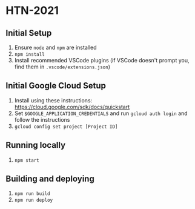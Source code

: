 # HTN-2021

## Initial Setup

1. Ensure `node` and `npm` are installed
1. `npm install`
1. Install recommended VSCode plugins (if VSCode doesn't prompt you, find them in `.vscode/extensions.json`)

## Initial Google Cloud Setup

1. Install using these instructions: https://cloud.google.com/sdk/docs/quickstart
1. Set `$GOOGLE_APPLICATION_CREDENTIALS` and run `gcloud auth login` and follow the instructions
1. `gcloud config set project [Project ID]`

## Running locally

1. `npm start`

## Building and deploying

1. `npm run build`
1. `npm run deploy`
